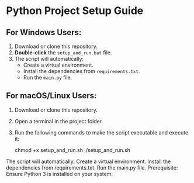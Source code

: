 # Python Project Setup Guide

## For Windows Users:
1. Download or clone this repository.
2. **Double-click** the `setup_and_run.bat` file.
3. The script will automatically:
   - Create a virtual environment.
   - Install the dependencies from `requirements.txt`.
   - Run the `main.py` file.



## For macOS/Linux Users:
1. Download or clone this repository.
2. Open a terminal in the project folder.
3. Run the following commands to make the script executable and execute it:
 
   chmod +x setup_and_run.sh
   ./setup_and_run.sh




The script will automatically:
Create a virtual environment.
Install the dependencies from requirements.txt.
Run the main.py file.
Prerequisite:
Ensure Python 3 is installed on your system.
